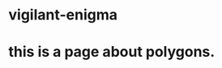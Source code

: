 # vigilant-enigma
<!DOCTYPE html>
<html>
  <head>
    <title>polygons</title>
    
</head>
<body>
  <p><h1>this is a page about polygons.</title>
    
    
    
    
    
    
    
    
    
    
    
    
    
    
    
    
    
    
    
    
    
    
    
    
    
</html>
